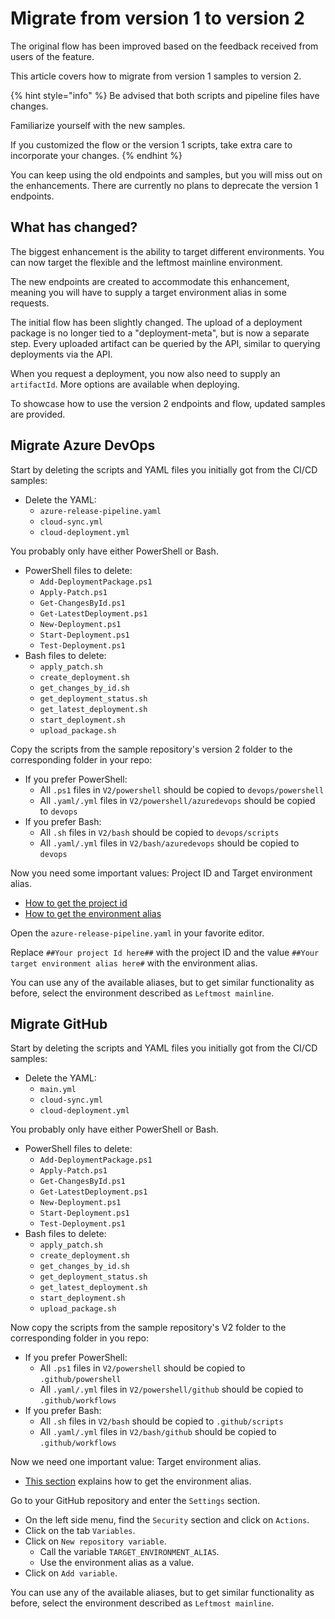 # Migrate from version 1 to version 2

The original flow has been improved based on the feedback received from users of the feature.

This article covers how to migrate from version 1 samples to version 2. 

{% hint style="info" %}
Be advised that both scripts and pipeline files have changes.

Familiarize yourself with the new samples.

If you customized the flow or the version 1 scripts, take extra care to incorporate your changes. 
{% endhint %}

You can keep using the old endpoints and samples, but you will miss out on the enhancements. There are currently no plans to deprecate the version 1 endpoints.

## What has changed?

The biggest enhancement is the ability to target different environments. You can now target the flexible and the leftmost mainline environment.

The new endpoints are created to accommodate this enhancement, meaning you will have to supply a target environment alias in some requests.

The initial flow has been slightly changed. The upload of a deployment package is no longer tied to a "deployment-meta", but is now a separate step. Every uploaded artifact can be queried by the API, similar to querying deployments via the API. 

When you request a deployment, you now also need to supply an `artifactId`. More options are available when deploying.

To showcase how to use the version 2 endpoints and flow, updated samples are provided.  

## Migrate Azure DevOps

Start by deleting the scripts and YAML files you initially got from the CI/CD samples:

- Delete the YAML:
  - `azure-release-pipeline.yaml`
  - `cloud-sync.yml`
  - `cloud-deployment.yml`

You probably only have either PowerShell or Bash.

- PowerShell files to delete:
  - `Add-DeploymentPackage.ps1`
  - `Apply-Patch.ps1`
  - `Get-ChangesById.ps1`
  - `Get-LatestDeployment.ps1`
  - `New-Deployment.ps1`
  - `Start-Deployment.ps1`
  - `Test-Deployment.ps1`
- Bash files to delete:
  - `apply_patch.sh`
  - `create_deployment.sh`
  - `get_changes_by_id.sh`
  - `get_deployment_status.sh`
  - `get_latest_deployment.sh`
  - `start_deployment.sh`
  - `upload_package.sh`

Copy the scripts from the sample repository's version 2 folder to the corresponding folder in your repo:

- If you prefer PowerShell:
  - All `.ps1` files in `V2/powershell` should be copied to `devops/powershell`
  - All `.yaml/.yml` files in `V2/powershell/azuredevops` should be copied to `devops` 
- If you prefer Bash:
  - All `.sh` files in `V2/bash` should be copied to `devops/scripts`
  - All `.yaml/.yml` files in `V2/bash/azuredevops` should be copied to `devops` 

Now you need some important values: Project ID and Target environment alias.

- [How to get the project id](./samplecicdpipeline/README.md#obtaining-the-project-id-and-api-key) 
- [How to get the environment alias](./samplecicdpipeline/README.md#getting-environment-aliases-to-target)

Open the `azure-release-pipeline.yaml` in your favorite editor. 

Replace `##Your project Id here##` with the project ID and the value `##Your target environment alias here#` with the environment alias. 

You can use any of the available aliases, but to get similar functionality as before, select the environment described as `Leftmost mainline`.

## Migrate GitHub

Start by deleting the scripts and YAML files you initially got from the CI/CD samples:

- Delete the YAML:
  - `main.yml`
  - `cloud-sync.yml`
  - `cloud-deployment.yml`

You probably only have either PowerShell or Bash.

- PowerShell files to delete:
  - `Add-DeploymentPackage.ps1`
  - `Apply-Patch.ps1`
  - `Get-ChangesById.ps1`
  - `Get-LatestDeployment.ps1`
  - `New-Deployment.ps1`
  - `Start-Deployment.ps1`
  - `Test-Deployment.ps1`
- Bash files to delete:
  - `apply_patch.sh`
  - `create_deployment.sh`
  - `get_changes_by_id.sh`
  - `get_deployment_status.sh`
  - `get_latest_deployment.sh`
  - `start_deployment.sh`
  - `upload_package.sh`

Now copy the scripts from the sample repository's V2 folder to the corresponding folder in you repo:

- If you prefer PowerShell:
  - All `.ps1` files in `V2/powershell` should be copied to `.github/powershell`
  - All `.yaml/.yml` files in `V2/powershell/github` should be copied to `.github/workflows` 
- If you prefer Bash:
  - All `.sh` files in `V2/bash` should be copied to `.github/scripts`
  - All `.yaml/.yml` files in `V2/bash/github` should be copied to `.github/workflows` 

Now we need one important value: Target environment alias.

- [This section](./samplecicdpipeline/README.md#getting-environment-aliases-to-target) explains how to get the environment alias.

Go to your GitHub repository and enter the `Settings` section.

- On the left side menu, find the `Security` section and click on `Actions`.
- Click on the tab `Variables`.
- Click on `New repository variable`.
  - Call the variable `TARGET_ENVIRONMENT_ALIAS`.
  - Use the environment alias as a value.
- Click on `Add variable`.

You can use any of the available aliases, but to get similar functionality as before, select the environment described as `Leftmost mainline`.
